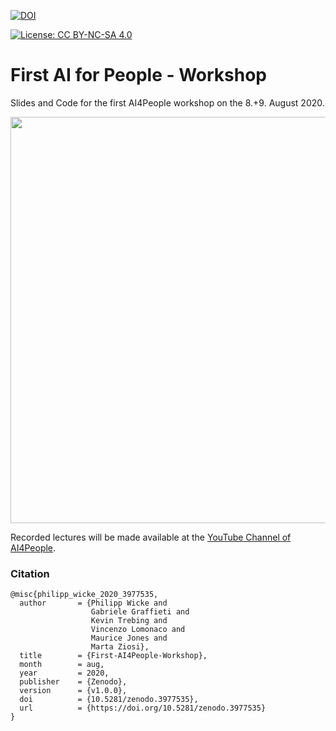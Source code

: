 [![DOI](https://zenodo.org/badge/DOI/10.5281/zenodo.3977535.svg)](https://doi.org/10.5281/zenodo.3977535)

[![License: CC BY-NC-SA 4.0](https://licensebuttons.net/l/by-nc-sa/4.0/80x15.png)](https://creativecommons.org/licenses/by-nc-sa/4.0/)



# First AI for People - Workshop
Slides and Code for the first AI4People workshop on the 8.+9. August 2020.

<img src="https://i.imgur.com/CLM9nQL.jpg" width="650">

Recorded lectures will be made available at the [YouTube Channel of AI4People](https://www.youtube.com/channel/UC9Z4HmNVDFfTYx0OdW4ZAgw).

### Citation
```
@misc{philipp_wicke_2020_3977535,
  author       = {Philipp Wicke and
                  Gabriele Graffieti and
                  Kevin Trebing and
                  Vincenzo Lomonaco and
                  Maurice Jones and
                  Marta Ziosi},
  title        = {First-AI4People-Workshop},
  month        = aug,
  year         = 2020,
  publisher    = {Zenodo},
  version      = {v1.0.0},
  doi          = {10.5281/zenodo.3977535},
  url          = {https://doi.org/10.5281/zenodo.3977535}
}
```
